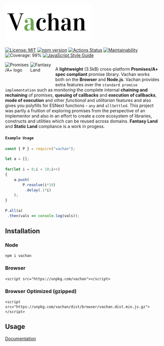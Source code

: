 <div style="align-content:center;margin-left:auto;margin-right:auto;">

### <img src="https://raw.githubusercontent.com/archanpatkar/Vachan/master/vachan.png"/>

[![License: MIT](https://img.shields.io/badge/License-MIT-success.svg)](https://opensource.org/licenses/MIT) [![npm version](https://badge.fury.io/js/vachan.svg)](https://badge.fury.io/js/vachan) [![Actions Status](https://github.com/archanpatkar/vachan/workflows/build/badge.svg)](https://github.com/archanpatkar/vachan/actions?workflow=build) [![Maintainability](https://api.codeclimate.com/v1/badges/e064b9ca3fc02867c203/maintainability)](https://codeclimate.com/github/archanpatkar/Vachan/maintainability) ![Coverage: 99%](https://img.shields.io/badge/Coverage-99%25-success) [![JavaScript Style Guide](https://img.shields.io/badge/code_style-standard-brightgreen.svg)](https://standardjs.com)


</div>

<a href="https://promisesaplus.com/">
    <img src="https://promisesaplus.com/assets/logo-small.png" width="82" height="82" alt="Promises/A+ logo"
         title="Promises/A+ 1.0 compliant" align="left" />
</a>
 <a href="https://github.com/fantasyland/fantasy-land"><img width="82" height="82" alt="Fantasy Land" src="https://raw.github.com/puffnfresh/fantasy-land/master/logo.png" align="left"></a>

A **lightweight** (3.5kB) cross-platform **Promises/A+ spec compliant** promise library. Vachan works both on the **Browser** and **Node.js**. Vachan provides extra features over the `standard promise implementation` such as _monitoring_ the complete internal **chaining and rechaining** of promises, **queuing of callbacks** and **execution of callbacks**, **mode of execution** and other _functional_ and _utilitarian_ features and also gives you polyfills for ESNext functions - `any` and `allSettled`. This project was partly a fruition of exploring promises from the perspective of an implementor and also in an effort to create a core ecosystem of libraries, constructs and utilities which can be reused across domains. **Fantasy Land** and **Static Land** compliance is a work in progess.

#### `Example Usage`
```javascript
const { P } = require("vachan");

let a = [];

for(let i = 0;i < 10;i++)
{
    a.push(
        P.resolve(i*10)
         .delay(.1*i)
    );
}

P.all(a)
 .then(vals => console.log(vals));
```

## Installation

### Node
```
npm i vachan
```
### Browser
```
<script src="https://unpkg.com/vachan"></script>
```
### Browser Optimized (gzipped)
```
<script src="https://unpkg.com/vachan/dist/browser/vachan.dist.min.js.gz"></script>
```

## Usage

[Documentation](https://vachan.archan.io)
